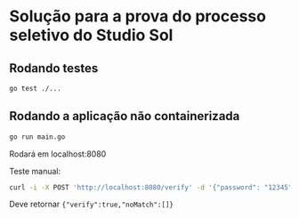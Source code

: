 # Solução para a prova do processo seletivo do Studio Sol

## Rodando testes
```sh
go test ./...
```

## Rodando a aplicação não containerizada
```sh
go run main.go
```
Rodará em localhost:8080


Teste manual:
```sh
curl -i -X POST 'http://localhost:8080/verify' -d '{"password": "12345", "rules": [{"rule": "minSize", "value": 4}]}'
```
Deve retornar `{"verify":true,"noMatch":[]}`
